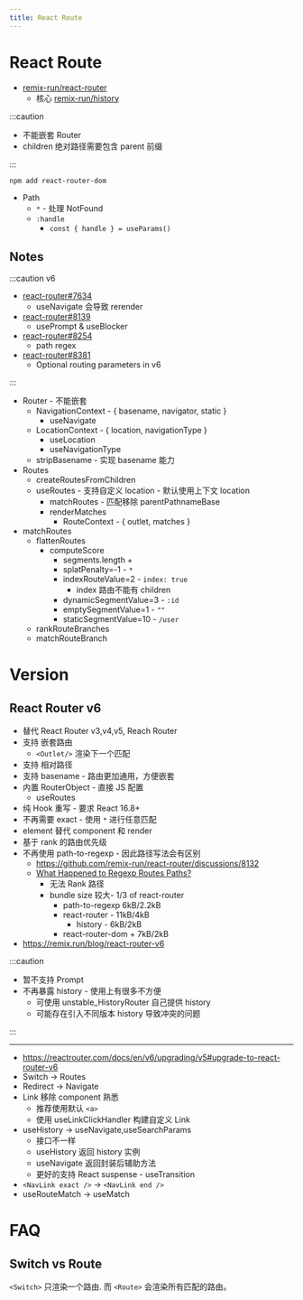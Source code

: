 ```yaml
---
title: React Route
---
```


# React Route

- [remix-run/react-router](https://github.com/remix-run/react-router)
  - 核心 [remix-run/history](https://github.com/remix-run/history)

:::caution

- 不能嵌套 Router
- children 绝对路径需要包含 parent 前缀

:::

```bash
npm add react-router-dom
```


- Path
  - `*` - 处理 NotFound
  - `:handle`
    - `const { handle } = useParams()`

## Notes

:::caution v6

- [react-router#7634](https://github.com/remix-run/react-router/issues/7634)
  - useNavigate 会导致 rerender
- [react-router#8139](https://github.com/remix-run/react-router/issues/8139)
  - usePrompt & useBlocker
- [react-router#8254](https://github.com/remix-run/react-router/issues/8254)
  - path regex
- [react-router#8381](https://github.com/remix-run/react-router/issues/8381)
  - Optional routing parameters in v6

:::

- Router - 不能嵌套
  - NavigationContext - { basename, navigator, static }
    - useNavigate
  - LocationContext - { location, navigationType }
    - useLocation
    - useNavigationType
  - stripBasename - 实现 basename 能力
- Routes
  - createRoutesFromChildren
  - useRoutes - 支持自定义 location - 默认使用上下文 location
    - matchRoutes - 匹配移除 parentPathnameBase
    - renderMatches
      - RouteContext - { outlet, matches }
- matchRoutes
  - flattenRoutes
    - computeScore
      - segments.length +
      - splatPenalty=-1 - `*`
      - indexRouteValue=2 - `index: true`
        - index 路由不能有 children
      - dynamicSegmentValue=3 - `:id`
      - emptySegmentValue=1 - `""`
      - staticSegmentValue=10 - `/user`
  - rankRouteBranches
  - matchRouteBranch

# Version

## React Router v6

- 替代 React Router v3,v4,v5, Reach Router
- 支持 嵌套路由
  - `<Outlet/>` 渲染下一个匹配
- 支持 相对路径
- 支持 basename - 路由更加通用，方便嵌套
- 内置 RouterObject - 直接 JS 配置
  - useRoutes
- 纯 Hook 重写 - 要求 React 16.8+
- 不再需要 exact - 使用 `*` 进行任意匹配
- element 替代 component 和 render
- 基于 rank 的路由优先级
- 不再使用 path-to-regexp - 因此路径写法会有区别
  - https://github.com/remix-run/react-router/discussions/8132
  - [What Happened to Regexp Routes Paths?](https://reactrouter.com/docs/en/v6/getting-started/faq#what-happened-to-regexp-routes-paths)
    - 无法 Rank 路径
    - bundle size 较大- 1/3 of react-router
      - path-to-regexp 6kB/2.2kB
      - react-router - 11kB/4kB
        - history - 6kB/2kB
      - react-router-dom + 7kB/2kB
- https://remix.run/blog/react-router-v6

:::caution

- 暂不支持 Prompt
- 不再暴露 history - 使用上有很多不方便
  - 可使用 unstable_HistoryRouter 自己提供 history
  - 可能存在引入不同版本 history 导致冲突的问题

:::

---

- https://reactrouter.com/docs/en/v6/upgrading/v5#upgrade-to-react-router-v6
- Switch -> Routes
- Redirect -> Navigate
- Link 移除 component 熟悉
  - 推荐使用默认 `<a>`
  - 使用 useLinkClickHandler 构建自定义 Link
- useHistory -> useNavigate,useSearchParams
  - 接口不一样
  - useHistory 返回 history 实例
  - useNavigate 返回封装后辅助方法
  - 更好的支持 React suspense - useTransition
- `<NavLink exact />` -> `<NavLink end />`
- useRouteMatch -> useMatch

# FAQ

## Switch vs Route

`<Switch>` 只渲染一个路由. 而 `<Route>` 会渲染所有匹配的路由。
